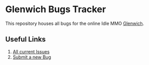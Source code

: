 # Glenwich Bugs Tracker
This repository houses all bugs for the online Idle MMO [Glenwich](https://glenwich.com/).

## Useful Links

1. [All current Issues](https://github.com/saido-labs/glenwich-bugs/issues)
2. [Submit a new Bug](https://github.com/saido-labs/glenwich-bugs/issues/new?template=bug_report.md)
